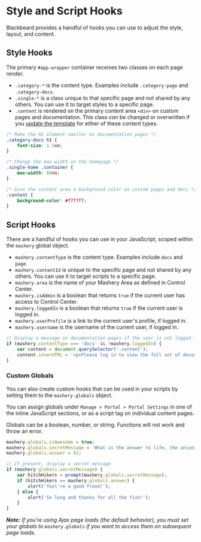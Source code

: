 # Style and Script Hooks

Blackbeard provides a handful of hooks you can use to adjust the style, layout, and content.

## Style Hooks

The primary `#app-wrapper` container receives two classes on each page render.

- `.category-*` is the content type. Examples include `.category-page` and `.category-docs`.
- `.single-*` is a class unique to that specific page and not shared by any others. You can use it to target styles to a specific page.
- `.content` is rendered on the primary content area `<div>` on custom pages and documentation. This class *can* be changed or overwritten if you [update the template](/docs/read/customizing/Templates) for either of these content types.

```css
/* Make the H1 element smaller on documentation pages */
.category-docs h1 {
	font-size: 1.5em;
}

/* Change the max-width on the homepage */
.single-home .container {
	max-width: 60em;
}

/* Give the content area a background color on custom pages and docs */
.content {
	background-color: #f7f7f7;
}
```

## Script Hooks

There are a handful of hooks you can use in your JavaScript, scoped within the `mashery` global object.

- `mashery.contentType` is the content type. Examples include `docs` and `page`.
- `mashery.contentId` is unique to the specific page and not shared by any others. You can use it to target scripts to a specific page.
- `mashery.area` is the name of your Mashery Area as defined in Control Center.
- `mashery.isAdmin` is a boolean that returns `true` if the current user has access to Control Center.
- `mashery.loggedIn` is a boolean that returns `true` if the current user is logged in.
- `mashery.userProfile` is a link to the current user's profile, if logged in.
- `mashery.username` is the username of the current user, if logged in.

```js
// Display a message on documentation pages if the user is not logged in
if (mashery.contentType === 'docs' && !mashery.loggedIn) {
	var content = document.querySelector('.content');
	content.innerHTML = '<p>Please log in to view the full set of documentation. As a logged out user, you are only seeing a small introductory set of content.</p>' + content.innerHTML;
}
```

### Custom Globals

You can also create custom hooks that can be used in your scripts by setting them to the `mashery.globals` object.

You can assign globals under `Manage > Portal > Portal Settings` in one of the inline JavaScript sections, or as a script tag on individual content pages.

Globals can be a boolean, number, or string. Functions will not work and throw an error.

```js
mashery.globals.isAwesome = true;
mashery.globals.secretMessage = 'What is the answer to life, the universe, and everything?';
mashery.globals.answer = 42;

// If present, display a secret message
if (mashery.globals.secretMessage) {
	var hitchHikers = prompt(mashery.globals.secretMessage);
	if (hitchHikers == mashery.globals.answer) {
		alert('You\'re a good frood!');
	} else {
		alert('So long and thanks for all the fish!');
	}
}
```

*__Note:__ If you're using Ajax page loads (the default behavior), you must set your globals to `mashery.globals` if you want to access them on subsequent page loads.*